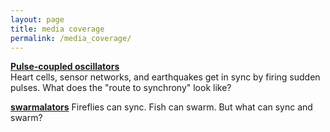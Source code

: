 ```yaml
---
layout: page
title: media coverage
permalink: /media_coverage/
---
```


[**Pulse-coupled oscillators**](http://physics.aps.org/synopsis-for/10.1103/PhysRevLett.115.064101) <br/>
Heart cells, sensor networks, and earthquakes get in sync by firing sudden pulses. What does the "route to synchrony" look like?

[**swarmalators**](https://phys.org/news/2017-11-mathematician-swarmalators-future-science.html)
Fireflies can sync. Fish can swarm. But what can sync and swarm?  


